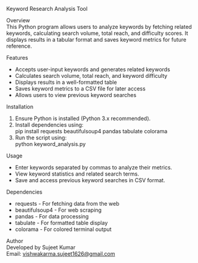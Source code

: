 Keyword Research Analysis Tool  

Overview  
This Python program allows users to analyze keywords by fetching related keywords, calculating search volume, total reach, and difficulty scores. It displays results in a tabular format and saves keyword metrics for future reference.  

Features  
- Accepts user-input keywords and generates related keywords  
- Calculates search volume, total reach, and keyword difficulty  
- Displays results in a well-formatted table  
- Saves keyword metrics to a CSV file for later access  
- Allows users to view previous keyword searches  

Installation  
1. Ensure Python is installed (Python 3.x recommended).  
2. Install dependencies using:  
   pip install requests beautifulsoup4 pandas tabulate colorama  
3. Run the script using:  
   python keyword_analysis.py  

Usage  
- Enter keywords separated by commas to analyze their metrics.  
- View keyword statistics and related search terms.  
- Save and access previous keyword searches in CSV format.  

Dependencies  
- requests - For fetching data from the web  
- beautifulsoup4 - For web scraping  
- pandas - For data processing  
- tabulate - For formatted table display  
- colorama - For colored terminal output  

Author  
Developed by Sujeet Kumar  
Email: vishwakarma.sujeet1626@gmail.com  
